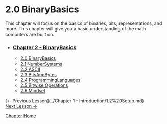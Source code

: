 # 2.0 BinaryBasics

This chapter will focus on the basics of binaries, bits, representations, and more. This chapter will give you a basic understanding of the math computers are built on.

* ### [Chapter 2 - BinaryBasics](2.0%20BinaryBasics.md)
    * [2.0 BinaryBasics](2.0%20BinaryBasics.md)
    * [2.1 NumberSystems](2.1%20NumberSystems.md)
    * [2.2 ASCII](2.2%20ASCII.md)
    * [2.3 BitsAndBytes](2.3%20BitsAndBytes.md)
    * [2.4 ProgrammingLanguages](2.4%20ProgrammingLanguages.md)
    * [2.5 Bitwise Operations](2.5%20BitwiseOperations.md)
    * [2.6 Mindset](2.6%20Mindset.md)

[<- Previous Lesson](../Chapter 1 - Introduction/1.2%20Setup.md)  
[Next Lesson ->](2.1%20NumberSystems.md)  

[Chapter Home](2.0%20BinaryBasics.md)  
